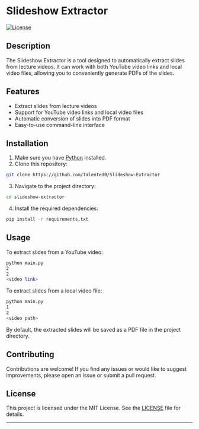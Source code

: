 # Slideshow Extractor

[![License](https://img.shields.io/badge/License-MIT-blue.svg)](LICENSE)

## Description

The Slideshow Extractor is a tool designed to automatically extract slides from lecture videos. It can work with both YouTube video links and local video files, allowing you to conveniently generate PDFs of the slides.

## Features

- Extract slides from lecture videos
- Support for YouTube video links and local video files
- Automatic conversion of slides into PDF format
- Easy-to-use command-line interface

## Installation

1. Make sure you have [Python](https://www.python.org/) installed.
2. Clone this repository:

```bash
git clone https://github.com/TalentedB/Slideshow-Extractor
```

3. Navigate to the project directory:

```bash
cd slideshow-extractor
```

4. Install the required dependencies:

```bash
pip install -r requirements.txt
```

## Usage

To extract slides from a YouTube video:

```bash
python main.py
2
2
<video link>
```

To extract slides from a local video file:

```bash
python main.py
1
2
<video path>
```

By default, the extracted slides will be saved as a PDF file in the project directory.

## Contributing

Contributions are welcome! If you find any issues or would like to suggest improvements, please open an issue or submit a pull request.

## License

This project is licensed under the MIT License. See the [LICENSE](LICENSE) file for details.




---


